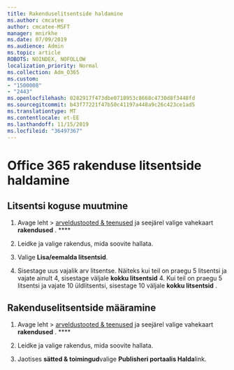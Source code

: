 ```yaml
---
title: Rakenduselitsentside haldamine
ms.author: cmcatee
author: cmcatee-MSFT
manager: mnirkhe
ms.date: 07/09/2019
ms.audience: Admin
ms.topic: article
ROBOTS: NOINDEX, NOFOLLOW
localization_priority: Normal
ms.collection: Adm_O365
ms.custom:
- "1500008"
- "2443"
ms.openlocfilehash: 0282917f473dbe0718953c8668c4730d8f3448fd
ms.sourcegitcommit: b43f77221f47b50c41197a448a9c26c423ce1ad5
ms.translationtype: MT
ms.contentlocale: et-EE
ms.lasthandoff: 11/15/2019
ms.locfileid: "36497367"
---
```

# <a name="manage-office-365-app-licenses"></a>Office 365 rakenduse litsentside haldamine

## <a name="to-change-license-quantity"></a>Litsentsi koguse muutmine

1. Avage leht > [arveldustooted & teenused](https://go.microsoft.com/fwlink/p/?linkid=842054) ja seejärel valige vahekaart **rakendused** . ****

2. Leidke ja valige rakendus, mida soovite hallata.  

3. Valige **Lisa/eemalda litsentsid**.

4. Sisestage uus vajalik arv litsentse. Näiteks kui teil on praegu 5 litsentsi ja vajate ainult 4, sisestage väljale **kokku litsentsid** 4. Kui teil on praegu 5 litsentsi ja vajate 10 üldlitsentsi, sisestage 10 väljale **kokku litsentsid** .

## <a name="to-assign-app-licenses"></a>Rakenduselitsentside määramine

1. Avage leht > [arveldustooted & teenused](https://go.microsoft.com/fwlink/p/?linkid=842054) ja seejärel valige vahekaart **rakendused** . ****

2. Leidke ja valige rakendus, mida soovite hallata.  

3. Jaotises **sätted & toimingud**valige **Publisheri portaalis Halda**link.